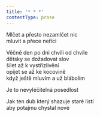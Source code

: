 ```yaml
---
title: '* * *'
contentType: prose
---
```


<section>

Mlčet a přesto nezamlčet nic  
mluvit a přece neříci

Věčně den po dni chvíli od chvíle  
dětsky se dožadovat slov  
šílet až k vystřízlivění  
opíjet se až ke kocovině  
když ještě mluvím a už blábolím

Je to nevyléčitelná posedlost

Jak ten dub který shazuje staré listí  
aby potajmu chystal nové

</section>
